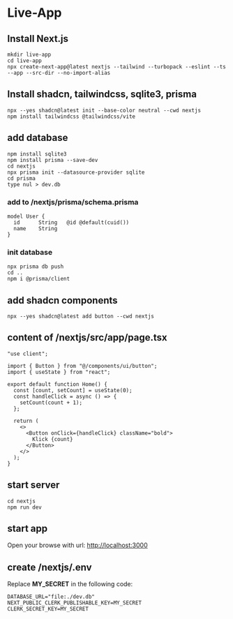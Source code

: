 # Live-App

## Install Next.js

```
mkdir live-app
cd live-app
npx create-next-app@latest nextjs --tailwind --turbopack --eslint --ts --app --src-dir --no-import-alias
```

## Install shadcn, tailwindcss, sqlite3, prisma

```
npx --yes shadcn@latest init --base-color neutral --cwd nextjs
npm install tailwindcss @tailwindcss/vite

```

## add database

```
npm install sqlite3
npm install prisma --save-dev
cd nextjs
npx prisma init --datasource-provider sqlite
cd prisma
type nul > dev.db
```

### add to /nextjs/prisma/schema.prisma

```
model User {
  id      String   @id @default(cuid())
  name    String
}
```

### init database

```
npx prisma db push
cd ..
npm i @prisma/client
```

## add shadcn components

```
npx --yes shadcn@latest add button --cwd nextjs
```

## content of /nextjs/src/app/page.tsx

```
"use client";

import { Button } from "@/components/ui/button";
import { useState } from "react";

export default function Home() {
  const [count, setCount] = useState(0);
  const handleClick = async () => {
    setCount(count + 1);
  };

  return (
    <>
      <Button onClick={handleClick} className="bold">
        Klick {count}
      </Button>
    </>
  );
}
```

## start server

```
cd nextjs
npm run dev
```

## start app

Open your browse with url: [http://localhost:3000](http://localhost:3000)

## create /nextjs/.env

Replace **MY_SECRET** in the following code:

```
DATABASE_URL="file:./dev.db"
NEXT_PUBLIC_CLERK_PUBLISHABLE_KEY=MY_SECRET
CLERK_SECRET_KEY=MY_SECRET
```
